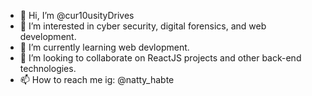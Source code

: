 - 👋 Hi, I’m @cur10usityDrives
- 👀 I’m interested in cyber security, digital forensics, and web development.
- 🌱 I’m currently learning web devlopment.
- 💞️ I’m looking to collaborate on ReactJS projects and other back-end technologies.
- 📫 How to reach me ig: @natty_habte

<!---
cur10usityDrives/cur10usityDrives is a ✨ special ✨ repository because its `README.md` (this file) appears on your GitHub profile.
You can click the Preview link to take a look at your changes.
--->
